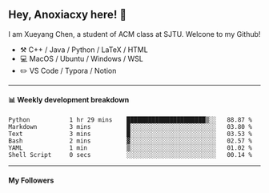 <!--
**Anoxiacxy/Anoxiacxy** is a ✨ _special_ ✨ repository because its `README.md` (this file) appears on your GitHub profile.

Here are some ideas to get you started:

- 🔭 I’m currently working on ...
- 🌱 I’m currently learning ...
- 👯 I’m looking to collaborate on ...
- 🤔 I’m looking for help with ...
- 💬 Ask me about ...
- 📫 How to reach me: ...
- 😄 Pronouns: ...
- ⚡ Fun fact: ...
-->

## Hey, Anoxiacxy here! :wave:

I am Xueyang Chen, a student of ACM class at SJTU. Welcone to my Github!

-   :hammer_and_pick: C++ / Java / Python / LaTeX / HTML
-   :computer: MacOS / Ubuntu / Windows / WSL
-   :pencil2: VS Code / Typora / Notion



<!--
#### :sparkles: My followers
-->

<!--START_SECTION:top-followers-->
<!--END_SECTION:top-followers-->

---

#### :bar_chart: Weekly development breakdown

<!--START_SECTION:waka-->

```text
Python           1 hr 29 mins    ██████████████████████▒░░   88.87 %
Markdown         3 mins          █░░░░░░░░░░░░░░░░░░░░░░░░   03.80 %
Text             3 mins          █░░░░░░░░░░░░░░░░░░░░░░░░   03.53 %
Bash             2 mins          ▓░░░░░░░░░░░░░░░░░░░░░░░░   02.57 %
YAML             1 min           ▒░░░░░░░░░░░░░░░░░░░░░░░░   01.02 %
Shell Script     0 secs          ░░░░░░░░░░░░░░░░░░░░░░░░░   00.14 %
```

<!--END_SECTION:waka-->

---

#### My Followers
<!--START_SECTION:top-followers-->
<!--END_SECTION:top-followers-->
